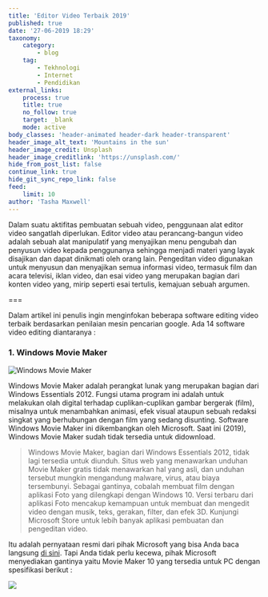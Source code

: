 ```yaml
---
title: 'Editor Video Terbaik 2019'
published: true
date: '27-06-2019 18:29'
taxonomy:
    category:
        - blog
    tag:
        - Tekhnologi
        - Internet
        - Pendidikan
external_links:
    process: true
    title: true
    no_follow: true
    target: _blank
    mode: active
body_classes: 'header-animated header-dark header-transparent'
header_image_alt_text: 'Mountains in the sun'
header_image_credit: Unsplash
header_image_creditlink: 'https://unsplash.com/'
hide_from_post_list: false
continue_link: true
hide_git_sync_repo_link: false
feed:
    limit: 10
author: 'Tasha Maxwell'
---
```


Dalam suatu aktifitas pembuatan sebuah video, penggunaan alat editor video sangatlah diperlukan. Editor video atau perancang-bangun video adalah sebuah alat manipulatif yang menyajikan menu pengubah dan penyusun video kepada penggunanya sehingga menjadi materi yang layak disajikan dan dapat dinikmati oleh orang lain. Pengeditan video digunakan untuk menyusun dan menyajikan semua informasi video, termasuk film dan acara televisi, iklan video, dan esai video yang merupakan bagian dari konten video yang, mirip seperti esai tertulis, kemajuan sebuah argumen.

===

Dalam artikel ini penulis ingin menginfokan beberapa software editing video terbaik berdasarkan penilaian mesin pencarian google. Ada 14 software video editing diantaranya :

### 1. Windows Movie Maker

![Windows Movie Maker](https://i.imgur.com/sU3Pz1Q.png)

Windows Movie Maker adalah perangkat lunak yang merupakan bagian dari Windows Essentials 2012. Fungsi utama program ini adalah untuk melakukan olah digital terhadap cuplikan-cuplikan gambar bergerak (film), misalnya untuk menambahkan animasi, efek visual ataupun sebuah redaksi singkat yang berhubungan dengan film yang sedang disunting. Software Windows Movie Maker ini dikembangkan oleh Microsoft. Saat ini (2019), Windows Movie Maker sudah tidak tersedia untuk didownload.

> Windows Movie Maker, bagian dari Windows Essentials 2012, tidak lagi tersedia untuk diunduh. Situs web yang menawarkan unduhan Movie Maker gratis tidak menawarkan hal yang asli, dan unduhan tersebut mungkin mengandung malware, virus, atau biaya tersembunyi. Sebagai gantinya, cobalah membuat film dengan aplikasi Foto yang dilengkapi dengan Windows 10. Versi terbaru dari aplikasi Foto mencakup kemampuan untuk membuat dan mengedit video dengan musik, teks, gerakan, filter, dan efek 3D. Kunjungi Microsoft Store untuk lebih banyak aplikasi pembuatan dan pengeditan video.
>

Itu adalah pernyataan resmi dari pihak Microsoft yang bisa Anda baca langsung [di sini](https://support.microsoft.com/en-hk/help/4054502/windows-10-movie-maker-is-no-longer-available-for-download). Tapi Anda tidak perlu kecewa, pihak Microsoft menyediakan gantinya yaitu Movie Maker 10 yang tersedia untuk PC dengan spesifikasi berikut : 

![](https://i.imgur.com/JSqnoKA.png)